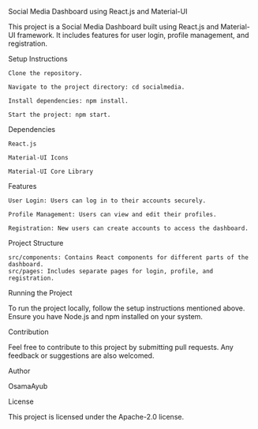 Social Media Dashboard using React.js and Material-UI

This project is a Social Media Dashboard built using React.js and Material-UI framework. It includes features for user login, profile management, and registration.


Setup Instructions

    Clone the repository.

    Navigate to the project directory: cd socialmedia.

    Install dependencies: npm install.

    Start the project: npm start.

Dependencies

    React.js

    Material-UI Icons

    Material-UI Core Library

Features

    User Login: Users can log in to their accounts securely.

    Profile Management: Users can view and edit their profiles.

    Registration: New users can create accounts to access the dashboard.

Project Structure

    src/components: Contains React components for different parts of the dashboard.
    src/pages: Includes separate pages for login, profile, and registration.

Running the Project

To run the project locally, follow the setup instructions mentioned above. Ensure you have Node.js and npm installed on your system.



Contribution

Feel free to contribute to this project by submitting pull requests. Any feedback or suggestions are also welcomed.


Author

OsamaAyub

License

This project is licensed under the Apache-2.0 license.

